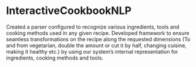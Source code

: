 # InteractiveCookbookNLP
Created a parser configured to recognize various ingredients, tools and cooking methods used in any given recipe. Developed framework to ensure seamless transformations on the recipe along the requested dimensions (To and from vegetarian, double the amount or cut it by half, changing cuisine, making it healthy etc.) by using our system’s internal representation for ingredients, cooking methods and tools.
